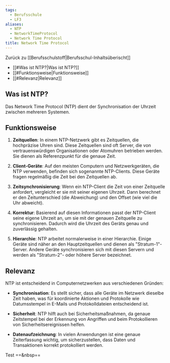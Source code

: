 ```yaml
---
tags:
  - Berufsschule
  - LF3
aliases:
  - NTP
  - NetworkTimeProtocol
  - Network Time Protocol
title: Network Time Protocol
---
```

Zurück zu [[Berufsschulstoff|Berufsschul-Inhaltsüberischt]]

- [[#Was ist NTP?|Was ist NTP?]]
- [[#Funktionsweise|Funktionsweise]]
- [[#Relevanz|Relevanz]]

## Was ist NTP?

Das Network Time Protocol (NTP) dient der Synchronisation der Uhrzeit zwischen mehreren Systemen.

## Funktionsweise

1. **Zeitquellen**: In einem NTP-Netzwerk gibt es Zeitquellen, die hochpräzise Uhren sind. Diese Zeitquellen sind oft Server, die von vertrauenswürdigen Organisationen oder Atomuhren betrieben werden. Sie dienen als Referenzpunkt für die genaue Zeit.
    
2. **Client-Geräte**: Auf den meisten Computern und Netzwerkgeräten, die NTP verwenden, befinden sich sogenannte NTP-Clients. Diese Geräte fragen regelmäßig die Zeit bei den Zeitquellen ab.
    
3. **Zeitsynchronisierung**: Wenn ein NTP-Client die Zeit von einer Zeitquelle anfordert, vergleicht er sie mit seiner eigenen Uhrzeit. Dann berechnet er den Zeitunterschied (die Abweichung) und den Offset (wie viel die Uhr abweicht).
    
4. **Korrektur**: Basierend auf diesen Informationen passt der NTP-Client seine eigene Uhrzeit an, um sie mit der genauen Zeitquelle zu synchronisieren. Dadurch wird die Uhrzeit des Geräts genau und zuverlässig gehalten.
    
5. **Hierarchie**: NTP arbeitet normalerweise in einer Hierarchie. Einige Geräte sind näher an den Hauptzeitquellen und dienen als "Stratum-1"-Server. Andere Geräte synchronisieren sich mit diesen Servern und werden als "Stratum-2"- oder höhere Server bezeichnet.

## Relevanz

NTP ist entscheidend in Computernetzwerken aus verschiedenen Gründen:

- **Synchronisation**: Es stellt sicher, dass alle Geräte im Netzwerk dieselbe Zeit haben, was für koordinierte Aktionen und Protokolle wie Datumsstempel in E-Mails und Protokolldateien entscheidend ist.
    
- **Sicherheit**: NTP hilft auch bei Sicherheitsmaßnahmen, da genaue Zeitstempel bei der Erkennung von Angriffen und beim Protokollieren von Sicherheitsereignissen helfen.
    
- **Datenaufzeichnung**: In vielen Anwendungen ist eine genaue Zeiterfassung wichtig, um sicherzustellen, dass Daten und Transaktionen korrekt protokolliert werden.


Test ==\&nbsp==

